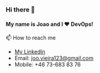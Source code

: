 ### Hi there 👋

#### My name is Joao and I :heart: DevOps!

📫 How to reach me
  - [My LinkedIn](https://www.linkedin.com/in/joovieira123/)
  - Email: joo.vieira123@gmail.com
  - Mobile: +46 73-683 83 76
